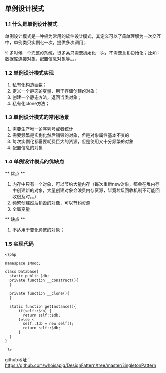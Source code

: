## 单例设计模式

### 1.1 什么是单例设计模式

单例设计模式是一种极为常用的软件设计模式，其定义可以了简单理解为一次交互中，单例类只实例化一次，提供多次调用；

许多时候一个完整的系统，很多类只需要初始化一次，不需要重复初始化；比如：数据库连接对象，配置信息对象等。。。

### 1.2 单例设计模式实现

1. 私有化构造函数；
2. 定义一个静态的变量，用于存储创建的对象；
3. 创建一个静态方法，返回当类对象；
4. 私有化clone方法；

### 1.3 单例设计模式的常用场景

1. 需要生产唯一的序列号或者统计
2. 需要频繁是实例化然后销毁的对象，但是对象属性基本不变的
3. 每次实例化都需要耗费巨大的资源，但是使用又十分频繁的对象
4. 配置信息的对象

### 1.4 单例设计模式的优缺点

** 优点 **

1. 内存中只有一个对象，可以节约大量内存（每次重新new对象，都会在堆内存中创建新的对象，大量创建对象会浪费内存资源，毕竟垃圾回收机制不可能回收很及时。。）
2. 频繁创建然后销毁的对像，可以节约资源
3. 全局变量

** 缺点 **
1. 不适用于变化频繁的对象；

### 1.5 实现代码

```
<?php

namespace IMooc;

class Database{
  static public $db;
  private function __construct(){
  }

  private function __clone(){  
  }

  static function getInstance(){
      if(self::$db) {
        return self::$db;
      }else {
        self::$db = new self();
        return self::$db;
      }
  }
}

 ?>
```

github地址：  https://github.com/whoisapig/DesignPattern/tree/master/SingletonPattern
